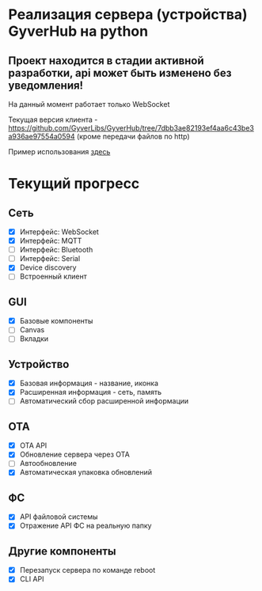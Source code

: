 
# Реализация сервера (устройства) GyverHub на python

## Проект находится в стадии активной разработки, api может быть изменено без уведомления!

На данный момент работает только WebSocket

Текущая версия клиента - https://github.com/GyverLibs/GyverHub/tree/7dbb3ae82193ef4aa6c43be3a936ae97554a0594
(кроме передачи файлов по http)

Пример использования [здесь](examples/components_ui.py)

# Текущий прогресс
## Сеть
- [x] Интерфейс: WebSocket
- [x] Интерфейс: MQTT
- [ ] Интерфейс: Bluetooth
- [ ] Интерфейс: Serial
- [x] Device discovery
- [ ] Встроенный клиент

## GUI
- [x] Базовые компоненты
- [ ] Canvas
- [ ] Вкладки

## Устройство
- [x] Базовая информация - название, иконка
- [x] Расширенная информация - сеть, память
- [ ] Автоматический сбор расширенной информации

## OTA
- [x] OTA API
- [x] Обновление сервера через OTA
- [ ] Автообновление
- [x] Автоматическая упаковка обновлений

## ФС
- [x] API файловой системы
- [x] Отражение API ФС на реальную папку

## Другие компоненты
- [x] Перезапуск сервера по команде reboot
- [x] CLI API

